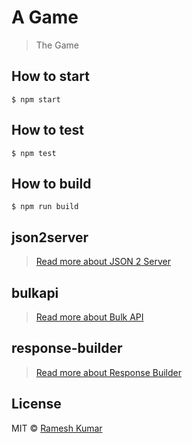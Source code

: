 # A Game
> The Game

## How to start
```
$ npm start
```

## How to test
```
$ npm test
```

## How to build
```
$ npm run build
```

## json2server
> [Read more about JSON 2 Server](https://github.com/codeofnode/json2server)

## bulkapi
> [Read more about Bulk API](https://github.com/codeofnode/bulkapi)

## response-builder
> [Read more about Response Builder](https://github.com/codeofnode/response-builder)

## License
MIT © [Ramesh Kumar](codeofnode-at-the-rate-gmail-dot-com)
